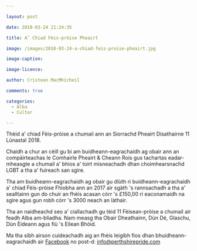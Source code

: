 ```yaml
---

layout: post

date: 2018-03-24 21:24:35

title: A’ Chiad Fèis-pròise Pheairt

image: /images/2018-03-24-a-chiad-feis-proise-pheairt.jpg

image-caption:

image-licence:

author: Crìstean MacMhìcheil

comments: true

categories:
  - Alba
  - Cultar

---
```


 Thèid a' chiad Fèis-pròise a chumail ann an Siorrachd Pheairt Disathairne 11 Lùnastal 2018.

 <!--more-->

 Chaidh a chur an cèill gu bi am buidheann-eagrachaidh ag obair ann an compàirteachas le Comhairle Pheairt & Cheann Rois gus tachartas eadar-mheasgte a chumail a' bhios a' toirt misneachadh dhan choimhearsnachd LGBT a tha a' fuireach san sgìre.

 Tha am buidheann-eagrachaidh ag obair gu dlùth ri buidheann-eagrachaidh a' chiad Fèis-pròise Fhìobha ann an 2017 air sgàth 's rannsachadh a tha a' sealltainn gun do chuir an fhèis acasan còrr 's £150,00 ri eaconamaidh na sgìre agus gun robh còrr 's 3000 neach an làthair.

 Tha an naidheachd seo a' ciallachadh gu tèid 11 Fèisean-pròise a chumail air feadh Alba am-bliadha. Nam measg tha Obair Dheathainn, Dùn Dè, Glaschu, Dùn Èideann agus fiù 's Eilean Bhòid.

 Ma tha sibh airson cuideachadh aig an fhèis leigibh fios dhan bhuidheann-eagrachaidh air [Facebook][1] no post-d: <info@perthshirepride.com>

 [1]: https://www.facebook.com/PerthshirePride/
